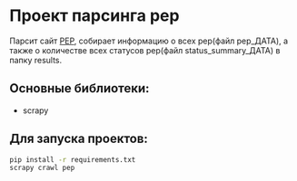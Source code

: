 # Проект парсинга pep
Парсит сайт [PEP](https://peps.python.org/), собирает информацию о всех pep(файл pep_ДАТА), а также о количестве всех статусов pep(файл status_summary_ДАТА) в папку results.

## Основные библиотеки:
 - scrapy
 
 
## Для запуска проектов:
```sh
pip install -r requirements.txt
scrapy crawl pep
```





